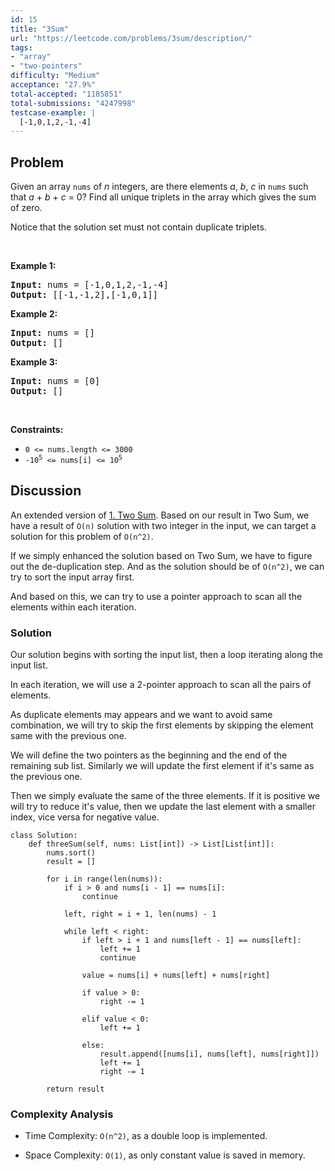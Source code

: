 ```yaml
---
id: 15
title: "3Sum"
url: "https://leetcode.com/problems/3sum/description/"
tags:
- "array"
- "two-pointers"
difficulty: "Medium"
acceptance: "27.9%"
total-accepted: "1185851"
total-submissions: "4247998"
testcase-example: |
  [-1,0,1,2,-1,-4]
---
```


## Problem

<p>Given an array <code>nums</code> of <em>n</em> integers, are there elements <em>a</em>, <em>b</em>, <em>c</em> in <code>nums</code> such that <em>a</em> + <em>b</em> + <em>c</em> = 0? Find all unique triplets in the array which gives the sum of zero.</p>

<p>Notice that the solution set must not contain duplicate triplets.</p>

<p>&nbsp;</p>
<p><strong>Example 1:</strong></p>
<pre><strong>Input:</strong> nums = [-1,0,1,2,-1,-4]
<strong>Output:</strong> [[-1,-1,2],[-1,0,1]]
</pre><p><strong>Example 2:</strong></p>
<pre><strong>Input:</strong> nums = []
<strong>Output:</strong> []
</pre><p><strong>Example 3:</strong></p>
<pre><strong>Input:</strong> nums = [0]
<strong>Output:</strong> []
</pre>
<p>&nbsp;</p>
<p><strong>Constraints:</strong></p>

<ul>
	<li><code>0 &lt;= nums.length &lt;= 3000</code></li>
	<li><code>-10<sup>5</sup> &lt;= nums[i] &lt;= 10<sup>5</sup></code></li>
</ul>

## Discussion

An extended version of [1. Two Sum](./1_two-sum.md).
Based on our result in Two Sum, we have a result of `O(n)` solution with
two integer in the input, we can target a solution for this problem
of `O(n^2)`.

If we simply enhanced the solution based on Two Sum, we have to figure out the
de-duplication step. And as the solution should be of `O(n^2)`, we can try
to sort the input array first.

And based on this, we can try to use a pointer approach to scan all the
elements within each iteration.

### Solution

Our solution begins with sorting the input list, then a loop iterating along
the input list.

In each iteration, we will use a 2-pointer approach to scan all the pairs
of elements.

As duplicate elements may appears and we want to avoid same combination,
we will try to skip the first elements by skipping the element same with
the previous one.

We will define the two pointers as the beginning and the end of the remaining
sub list. Similarly we will update the first element if it's same as
the previous one.

Then we simply evaluate the same of the three elements. If it is positive we
will try to reduce it's value, then we update the last element with a smaller
index, vice versa for negative value.

```py3
class Solution:
    def threeSum(self, nums: List[int]) -> List[List[int]]:
        nums.sort()
        result = []

        for i in range(len(nums)):
            if i > 0 and nums[i - 1] == nums[i]:
                continue

            left, right = i + 1, len(nums) - 1

            while left < right:
                if left > i + 1 and nums[left - 1] == nums[left]:
                    left += 1
                    continue

                value = nums[i] + nums[left] + nums[right]

                if value > 0:
                    right -= 1

                elif value < 0:
                    left += 1

                else:
                    result.append([nums[i], nums[left], nums[right]])
                    left += 1
                    right -= 1

        return result
```

### Complexity Analysis

- Time Complexity: `O(n^2)`, as a double loop is implemented.

- Space Complexity: `O(1)`, as only constant value is saved in memory.
